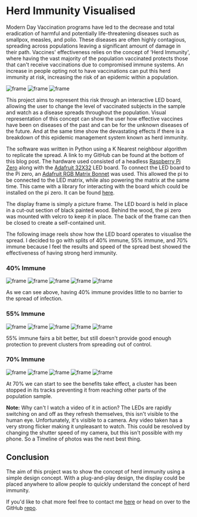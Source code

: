# Herd Immunity Visualised

Modern Day Vaccination programs have led to the decrease and total eradication of harmful and potentially life-threatening diseases such as smallpox, measles, and polio. These diseases are often highly contagious, spreading across populations leaving a significant amount of damage in their path. Vaccines' effectiveness relies on the concept of ‘Herd Immunity', where having the vast majority of the population vaccinated protects those that can't receive vaccinations due to compromised immune systems. An increase in people opting not to have vaccinations can put this herd immunity at risk, increasing the risk of an epidemic within a population.

![frame](photos/full_frame_colour_3.jpg)
![frame](photos/full_frame_colour_1.jpg)
![frame](photos/full_frame_colour_2.jpg)

This project aims to represent this risk through an interactive LED board, allowing the user to change the level of vaccinated subjects in the sample and watch as a disease spreads throughout the population. Visual representation of this concept can show the user how effective vaccines have been on diseases of the past and can be for the unknown diseases of the future. And at the same time show the devastating effects if there is a breakdown of this epidemic management system known as herd immunity.

The software was written in Python using a K Nearest neighbour algorithm to replicate the spread. A link to my GitHub can be found at the bottom of this blog post. The hardware used consisted of a headless [Raspberry Pi Zero](https://thepihut.com/collections/raspberry-pi/products/raspberry-pi-zero-wh-with-pre-soldered-header) along with the [Adafruit 32X32](https://thepihut.com/products/32x32-rgb-led-matrix-panel-6mm-pitch) LED board. To connect the LED board to the Pi zero, an [Adafruit RGB Matrix Bonnet](https://thepihut.com/products/adafruit-rgb-matrix-bonnet-for-raspberry-pi-ada3211) was used. This allowed the pi to be connected to the LED matrix, while also powering the matrix at the same time. This came with a library for interacting with the board which could be installed on the pi zero. It can be found [here](https://github.com/hzeller/rpi-rgb-led-matrix).

The display frame is simply a picture frame. The LED board is held in place in a cut-out section of black painted wood. Behind the wood, the pi zero was mounted with velcro to keep it in place. The back of the frame can then be closed to create a self-contained unit.

The following image reels show how the LED board operates to visualise the spread. I decided to go with splits of 40% immune, 55% immune, and 70% immune because I feel the results and speed of the spread best showed the effectiveness of having strong herd immunity.

### 40% Immune

![frame](photos/samples/forty/forty_start.jpg)
![frame](photos/samples/forty/forty_one_of_three.jpg)
![frame](photos/samples/forty/forty_two_of_three.jpg)
![frame](photos/samples/forty/forty_three_of_three.jpg)
![frame](photos/samples/forty/forty_stop.jpg)

As we can see above, having 40% immune provides little to no barrier to the spread of infection.

### 55% Immune

![frame](photos/samples/fiftyFive/fiftyFive_start.jpg)
![frame](photos/samples/fiftyFive/fiftyFive_one_of_three.jpg)
![frame](photos/samples/fiftyFive/fiftyFive_two_of_three.jpg)
![frame](photos/samples/fiftyFive/fiftyFive_three_of_three.jpg)
![frame](photos/samples/fiftyFive/fiftyFive_stop.jpg)

55% immune fairs a bit better, but still doesn't provide good enough protection to prevent clusters from spreading out of control.

### 70% Immune

![frame](photos/samples/seventy/seventy_start.jpg)
![frame](photos/samples/seventy/seventy_one_of_three.jpg)
![frame](photos/samples/seventy/seventy_two_of_three.jpg)
![frame](photos/samples/seventy/seventy_two_of_three.jpg)
![frame](photos/samples/seventy/seventy_stop.jpg)

At 70% we can start to see the benefits take effect, a cluster has been stopped in its tracks preventing it from reaching other parts of the population sample.

**Note:** Why can't I watch a video of it in action? The LEDs are rapidly switching on and off as they refresh themselves, this isn't visible to the human eye. Unfortunately, it's visible to a camera. Any video taken has a very strong flicker making it unpleasant to watch. This could be resolved by changing the shutter speed of my camera, but this isn't possible with my phone. So a Timeline of photos was the next best thing.

## Conclusion

The aim of this project was to show the concept of herd immunity using a simple design concept. With a plug-and-play design, the display could be placed anywhere to allow people to quickly understand the concept of herd immunity.

If you'd like to chat more feel free to contact me [here](mailto:chat@aaronregan.eu) or head on over to the GitHub [repo](https://github.com/AaronRegan/herd-matrix).
